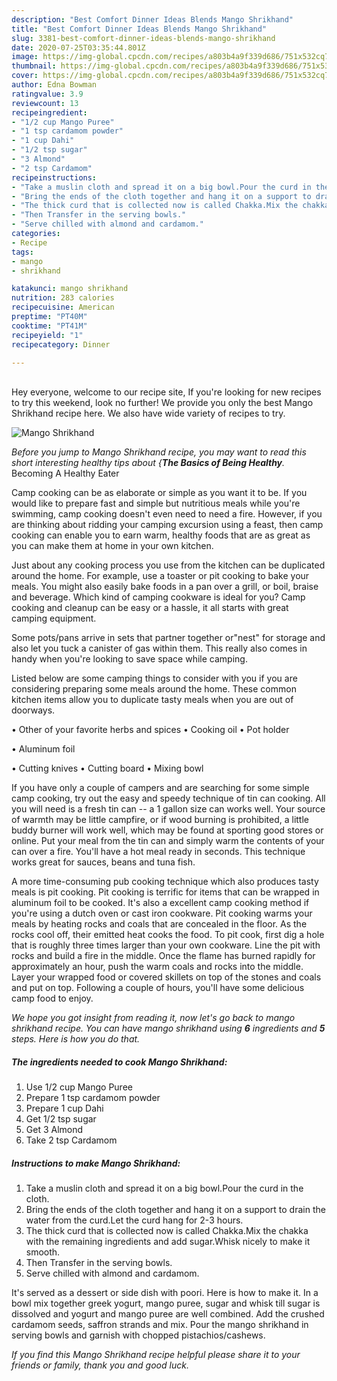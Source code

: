 ```yaml
---
description: "Best Comfort Dinner Ideas Blends Mango Shrikhand"
title: "Best Comfort Dinner Ideas Blends Mango Shrikhand"
slug: 3381-best-comfort-dinner-ideas-blends-mango-shrikhand
date: 2020-07-25T03:35:44.801Z
image: https://img-global.cpcdn.com/recipes/a803b4a9f339d686/751x532cq70/mango-shrikhand-recipe-main-photo.jpg
thumbnail: https://img-global.cpcdn.com/recipes/a803b4a9f339d686/751x532cq70/mango-shrikhand-recipe-main-photo.jpg
cover: https://img-global.cpcdn.com/recipes/a803b4a9f339d686/751x532cq70/mango-shrikhand-recipe-main-photo.jpg
author: Edna Bowman
ratingvalue: 3.9
reviewcount: 13
recipeingredient:
- "1/2 cup Mango Puree"
- "1 tsp cardamom powder"
- "1 cup Dahi"
- "1/2 tsp sugar"
- "3 Almond"
- "2 tsp Cardamom"
recipeinstructions:
- "Take a muslin cloth and spread it on a big bowl.Pour the curd in the cloth."
- "Bring the ends of the cloth together and hang it on a support to drain the water from the curd.Let the curd hang for 2-3 hours."
- "The thick curd that is collected now is called Chakka.Mix the chakka with the remaining ingredients and add sugar.Whisk nicely to make it smooth."
- "Then Transfer in the serving bowls."
- "Serve chilled with almond and cardamom."
categories:
- Recipe
tags:
- mango
- shrikhand

katakunci: mango shrikhand 
nutrition: 283 calories
recipecuisine: American
preptime: "PT40M"
cooktime: "PT41M"
recipeyield: "1"
recipecategory: Dinner

---
```

<br>
Hey everyone, welcome to our recipe site, If you're looking for new recipes to try this weekend, look no further! We provide you only the best Mango Shrikhand recipe here. We also have wide variety of recipes to try.
<br>


![Mango Shrikhand](https://img-global.cpcdn.com/recipes/a803b4a9f339d686/751x532cq70/mango-shrikhand-recipe-main-photo.jpg)

<i>Before you jump to Mango Shrikhand recipe, you may want to read this short interesting healthy tips about {<strong>The Basics of Being Healthy</strong>.</i>
Becoming A Healthy Eater

    
Camp cooking can be as elaborate or simple as you want it to be. If you would like to prepare fast and simple but nutritious meals while you're swimming, camp cooking doesn't even need to need a fire. However, if you are thinking about ridding your camping excursion using a feast, then camp cooking can enable you to earn warm, healthy foods that are as great as you can make them at home in your own kitchen.

 Just about any cooking process you use from the kitchen can be duplicated around the home. For example, use a toaster or pit cooking to bake your meals. You might also easily bake foods in a pan over a grill, or boil, braise and beverage. Which kind of camping cookware is ideal for you? Camp cooking and cleanup can be easy or a hassle, it all starts with great camping equipment.

Some pots/pans arrive in sets that partner together or"nest" for storage and also let you tuck a canister of gas within them. This really also comes in handy when you're looking to save space while camping.

Listed below are some camping things to consider with you if you are considering preparing some meals around the home. These common kitchen items allow you to duplicate tasty meals when you are out of doorways.


• Other of your favorite herbs and spices
• Cooking oil
• Pot holder

• Aluminum foil

• Cutting knives
• Cutting board
• Mixing bowl


If you have only a couple of campers and are searching for some simple camp cooking, try out the easy and speedy technique of tin can cooking. All you will need is a fresh tin can -- a 1 gallon size can works well. Your source of warmth may be little campfire, or if wood burning is prohibited, a little buddy burner will work well, which may be found at sporting good stores or online. Put your meal from the tin can and simply warm the contents of your can over a fire. You'll have a hot meal ready in seconds.  This technique works great for sauces, beans and tuna fish.

A more time-consuming pub cooking technique which also produces tasty meals is pit cooking. Pit cooking is terrific for items that can be wrapped in aluminum foil to be cooked.  It's also a excellent camp cooking method if you're using a dutch oven or cast iron cookware. Pit cooking warms your meals by heating rocks and coals that are concealed in the floor. As the rocks cool off, their emitted heat cooks the food. To pit cook, first dig a hole that is roughly three times larger than your own cookware. Line the pit with rocks and build a fire in the middle. Once the flame has burned rapidly for approximately an hour, push the warm coals and rocks into the middle. Layer your wrapped food or covered skillets on top of the stones and coals and put on top. Following a couple of hours, you'll have some delicious camp food to enjoy.


<i>We hope you got insight from reading it, now let's go back to mango shrikhand recipe. You can have mango shrikhand using <strong>6</strong> ingredients and <strong>5</strong> steps. Here is how you do that.
</i>

##### The ingredients needed to cook Mango Shrikhand:

1. Use 1/2 cup Mango Puree
1. Prepare 1 tsp cardamom powder
1. Prepare 1 cup Dahi
1. Get 1/2 tsp sugar
1. Get 3 Almond
1. Take 2 tsp Cardamom


##### Instructions to make Mango Shrikhand:

1. Take a muslin cloth and spread it on a big bowl.Pour the curd in the cloth.
1. Bring the ends of the cloth together and hang it on a support to drain the water from the curd.Let the curd hang for 2-3 hours.
1. The thick curd that is collected now is called Chakka.Mix the chakka with the remaining ingredients and add sugar.Whisk nicely to make it smooth.
1. Then Transfer in the serving bowls.
1. Serve chilled with almond and cardamom.


It&#39;s served as a dessert or side dish with poori. Here is how to make it. In a bowl mix together greek yogurt, mango puree, sugar and whisk till sugar is dissolved and yogurt and mango puree are well combined. Add the crushed cardamom seeds, saffron strands and mix. Pour the mango shrikhand in serving bowls and garnish with chopped pistachios/cashews. 

<i>If you find this Mango Shrikhand recipe helpful please share it to your friends or family, thank you and good luck.</i>
